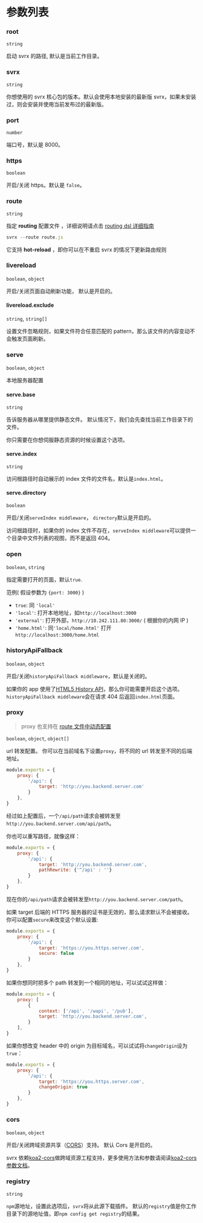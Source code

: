# 参数列表

### root

`string`

启动 svrx 的路径, 默认是当前工作目录。

### svrx

`string`

你想使用的 svrx 核心包的版本。默认会使用本地安装的最新版 svrx，如果未安装过，则会安装并使用当前发布过的最新版。

### port

`number`

端口号，默认是 8000。

### https

`boolean`

开启/关闭 https。默认是 `false`。

### route 

`string`

指定 __routing__ 配置文件 ，详细说明请点击 [routing dsl 详细指南](./guide/route.md)

```js
svrx --route route.js
```

它支持 __hot-reload__ ，即你可以在不重启 svrx 的情况下更新路由规则



### livereload

`boolean`, `object`

开启/关闭页面自动刷新功能， 默认是开启的。

#### livereload.exclude

`string`, `string[]`

设置文件忽略规则，如果文件符合任意匹配的 pattern，那么该文件的内容变动不会触发页面刷新。





### serve

`boolean`, `object`

本地服务器配置

#### serve.base

`string`

告诉服务器从哪里提供静态文件。 默认情况下，我们会先查找当前工作目录下的文件。

你只需要在你想伺服静态资源的时候设置这个选项。

#### serve.index

`string`

访问根路径时自动展示的 index 文件的文件名，默认是`index.html`。

#### serve.directory 

`boolean`

开启/关闭`serveIndex middleware`， `directory`默认是开启的。

访问根路径时，如果你的 index 文件不存在，`serveIndex middleware`可以提供一个目录中文件列表的视图，而不是返回 404。


###  open

`boolean`, `string`

指定需要打开的页面，默认`true`.

范例( 假设参数为 `{port: 3000}` )

- `true`: 同 `'local'`
- `'local'`: 打开本地地址，如`http://localhost:3000` 
- `'external'`: 打开外部，`http://10.242.111.80:3000/` ( 根据你的内网 IP )
- `'home.html'`: 同`'local/home.html'` 打开 `http://localhost:3000/home.html` 


### historyApiFallback

`boolean`, `object`

开启/关闭`historyApiFallback middleware`，默认是关闭的。

如果你的 app 使用了[HTML5 History API](https://developer.mozilla.org/en-US/docs/Web/API/History)，那么你可能需要开启这个选项。
`historyApiFallback middleware`会在请求 404 后返回`index.html`页面。

### proxy

> proxy 也支持在 [route 文件中动态配置](./guide/route.md#proxy)

`boolean`, `object`, `object[]`

url 转发配置。 你可以在当前域名下设置`proxy`，将不同的 url 转发至不同的后端地址。

```js
module.exports = {
    proxy: {
        '/api': {
            target: 'http://you.backend.server.com'  
        }
    },
}
```

经过如上配置后，一个`/api/path`请求会被转发至`http://you.backend.server.com/api/path`。

你也可以重写路径，就像这样：

```js
module.exports = {
    proxy: {
        '/api': {
            target: 'http://you.backend.server.com',
            pathRewrite: {'^/api' : ''} 
        }
    },
}
```

现在你的`/api/path`请求会被转发至`http://you.backend.server.com/path`。

如果 target 后端的 HTTPS 服务器的证书是无效的，那么请求默认不会被接收。
你可以配置`secure`来改变这个默认设置:

```js
module.exports = {
    proxy: {
        '/api': {
            target: 'https://you.https.server.com',
            secure: false 
        }
    },
}
```

如果你想同时把多个 path 转发到一个相同的地址，可以试试这样做：

```js
module.exports = {
    proxy: [
        {
            context: ['/api', '/wapi', '/pub'],
            target: 'http://you.backend.server.com',
        }  
    ],
}
```

如果你想改变 header 中的 origin 为目标域名，可以试试将`changeOrigin`设为`true`：

```js
module.exports = {
    proxy: {
        '/api': {
            target: 'https://you.https.server.com',
            changeOrigin: true 
        }
    },
}
```

### cors

`boolean`, `object`

开启/关闭跨域资源共享（[CORS](https://developer.mozilla.org/en-US/docs/Web/HTTP/CORS)）支持。
默认 Cors 是开启的。 

svrx 依赖[koa2-cors](https://github.com/zadzbw/koa2-cors)做跨域资源工程支持，更多使用方法和参数请阅读[koa2-cors 参数文档](https://github.com/zadzbw/koa2-cors#options)。

### registry

`string`

`npm`源地址，设置此选项后，`svrx`将从此源下载插件。 默认的`registry`值是你工作目录下的源地址值，即`npm config get registry`的结果。
